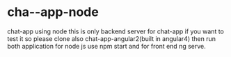 # cha--app-node
chat-app using node 
this is only backend server for chat-app if you want to test it so please clone also chat-app-angular2(built in angular4) then run both
application for node js use npm start and for front end ng serve.
